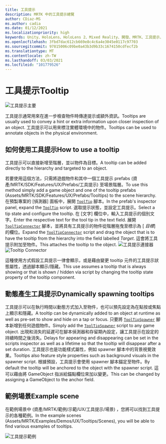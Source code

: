 ```yaml
---
title: 工具提示
description: MRTK 中的工具提示總覽
author: CDiaz-MS
ms.author: cadia
ms.date: 01/12/2021
ms.localizationpriority: high
keywords: Unity、HoloLens、HoloLens 2、Mixed Reality、開發、MRTK、工具提示、
ms.openlocfilehash: 3fbd7dac612cb669e8c4c6a4e3045e0117c97703
ms.sourcegitcommit: 97815006c09be0a43b3d9b33c1674150cdfecf2b
ms.translationtype: MT
ms.contentlocale: zh-TW
ms.lasthandoff: 03/03/2021
ms.locfileid: "101779526"
---
```

# <a name="tooltip"></a><span data-ttu-id="58f14-104">工具提示</span><span class="sxs-lookup"><span data-stu-id="58f14-104">Tooltip</span></span>

![工具提示主要](../images/tooltip/MRTK_Tooltip_Main.png)

<span data-ttu-id="58f14-106">工具提示通常用來在進一步檢查物件時傳達提示或額外資訊。</span><span class="sxs-lookup"><span data-stu-id="58f14-106">Tooltips are usually used to convey a hint or extra information upon closer inspection of an object.</span></span> <span data-ttu-id="58f14-107">工具提示可以用來標注實體環境中的物件。</span><span class="sxs-lookup"><span data-stu-id="58f14-107">Tooltips can be used to annotate objects in the physical environment.</span></span>

## <a name="how-to-use-a-tooltip"></a><span data-ttu-id="58f14-108">如何使用工具提示</span><span class="sxs-lookup"><span data-stu-id="58f14-108">How to use a tooltip</span></span>

<span data-ttu-id="58f14-109">工具提示可以直接新增至階層，並以物件為目標。</span><span class="sxs-lookup"><span data-stu-id="58f14-109">A tooltip can be added directly to the hierarchy and targeted to an object.</span></span>

<span data-ttu-id="58f14-110">若要使用這個方法，只需將遊戲物件和其中一個工具提示 prefabs (資產/MRTK/SDK/Features/UX/Prefabs/工具提示) 至場景階層。</span><span class="sxs-lookup"><span data-stu-id="58f14-110">To use this method simply add a game object and one of the tooltip prefabs (Assets/MRTK/SDK/Features/UX/Prefabs/Tooltips) to the scene hierarchy.</span></span> <span data-ttu-id="58f14-111">在預製專案的 [偵測器] 面板中，展開 [`ToolTip`](xref:Microsoft.MixedReality.Toolkit.UI.ToolTip) 腳本。</span><span class="sxs-lookup"><span data-stu-id="58f14-111">In the prefab's inspector panel, expand the [`ToolTip`](xref:Microsoft.MixedReality.Toolkit.UI.ToolTip) script.</span></span> <span data-ttu-id="58f14-112">選取提示狀態，並設定工具提示。</span><span class="sxs-lookup"><span data-stu-id="58f14-112">Select a tip state and configure the tooltip.</span></span>  <span data-ttu-id="58f14-113">在 [文字] 欄位中，輸入工具提示的個別文字。</span><span class="sxs-lookup"><span data-stu-id="58f14-113">Enter the respective text for the tool tip in the text field.</span></span> <span data-ttu-id="58f14-114">展開 [`ToolTipConnector`](xref:Microsoft.MixedReality.Toolkit.UI.ToolTipConnector) 腳本，並將具有工具提示的物件從階層拖曳至標示為 [ *目標*] 的欄位。</span><span class="sxs-lookup"><span data-stu-id="58f14-114">Expand the [`ToolTipConnector`](xref:Microsoft.MixedReality.Toolkit.UI.ToolTipConnector) script and drag the object that is to have the tooltip from the hierarchy into the field labelled *Target*.</span></span> <span data-ttu-id="58f14-115">這會將工具提示附加至物件。</span><span class="sxs-lookup"><span data-stu-id="58f14-115">This attaches the tooltip to the object.</span></span>
<span data-ttu-id="58f14-116">![工具提示連接器](../images/tooltip/MRTK_Tooltip_Connector.png)</span><span class="sxs-lookup"><span data-stu-id="58f14-116">![Tooltip Connector](../images/tooltip/MRTK_Tooltip_Connector.png)</span></span>

<span data-ttu-id="58f14-117">這種使用方式假設工具提示一律會顯示，或是藉由變更 tooltip 元件的工具提示狀態屬性，透過腳本顯示/隱藏。</span><span class="sxs-lookup"><span data-stu-id="58f14-117">This use assumes a tooltip that is always showing or that is shown / hidden via script by changing the tooltip state property of the tooltip component.</span></span>

## <a name="dynamically-spawning-tooltips"></a><span data-ttu-id="58f14-118">動態產生工具提示</span><span class="sxs-lookup"><span data-stu-id="58f14-118">Dynamically spawning tooltips</span></span>

<span data-ttu-id="58f14-119">工具提示可以在執行時間以動態方式加入至物件，也可以預先設定為在點按或焦點上顯示和隱藏。</span><span class="sxs-lookup"><span data-stu-id="58f14-119">A tooltip can be dynamically added to an object at runtime as well as pre-set to show and hide on a tap or focus.</span></span> <span data-ttu-id="58f14-120">只要將 [`ToolTipSpawner`](xref:Microsoft.MixedReality.Toolkit.UI.ToolTipSpawner) 腳本新增到任何遊戲物件。</span><span class="sxs-lookup"><span data-stu-id="58f14-120">Simply add the [`ToolTipSpawner`](xref:Microsoft.MixedReality.Toolkit.UI.ToolTipSpawner) script to any game object.</span></span> <span data-ttu-id="58f14-121">出現和消失的延遲可在腳本偵測器和存留期內設定，讓工具提示在設定的持續時間之後消失。</span><span class="sxs-lookup"><span data-stu-id="58f14-121">Delays for appearing and disappearing can be set in the scripts inspector as well as a lifetime so that the tooltip will disappear after a set duration.</span></span> <span data-ttu-id="58f14-122">工具提示也是功能樣式屬性，例如 spawner 腳本中的背景視覺效果。</span><span class="sxs-lookup"><span data-stu-id="58f14-122">Tooltips also feature style properties such as background visuals in the spawner script.</span></span> <span data-ttu-id="58f14-123">根據預設，工具提示會使用 spawner 腳本錨定至物件。</span><span class="sxs-lookup"><span data-stu-id="58f14-123">By default the tooltip will be anchored to the object with the spawner script.</span></span> <span data-ttu-id="58f14-124">這可以藉由將 GameObject 指派給錨點欄位來加以變更。</span><span class="sxs-lookup"><span data-stu-id="58f14-124">This can be changed by assigning a GameObject to the anchor field.</span></span>

## <a name="example-scene"></a><span data-ttu-id="58f14-125">範例場景</span><span class="sxs-lookup"><span data-stu-id="58f14-125">Example scene</span></span>

<span data-ttu-id="58f14-126">在範例場景中 (資產/MRTK/範例/示範/UX/工具提示/場景) ，您將可以找到工具提示的各種範例。</span><span class="sxs-lookup"><span data-stu-id="58f14-126">In the example scenes (Assets/MRTK/Examples/Demos/UX/Tooltips/Scenes), you will be able to find various examples of tooltips.</span></span>

![工具提示範例](../images/tooltip/MRTK_Tooltip_Examples.png)

